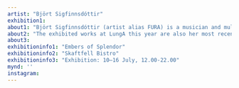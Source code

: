 ```yaml
---
artist: "Björt Sigfinnsdóttir"
exhibition1: 
about1: "Björt Sigfinnsdóttir (artist alias FURA) is a musician and multimedia artist born, raised and based in Seyðisfjörður. Björt has traveled the world with her music for over a decade now but has turned more to visual and performative art in recent years."
about2: "The exhibited works at LungA this year are also her most recent work of 2023 made in Seyðisfjörður and are part of an experimental series with a focus on materiality. Through her performative works, Björt likes to evoke multiple senses at once. In this exhibition, “Embers of splendor”, that translates by her using materials that are tactile and give a multi dimensional sensory experience."
about3: 
exhibitioninfo1: "Embers of Splendor"
exhibitioninfo2: "Skaftfell Bistro"
exhibitioninfo3: "Exhibition: 10–16 July, 12.00-22.00"
mynd: ''
instagram: 
---
```

